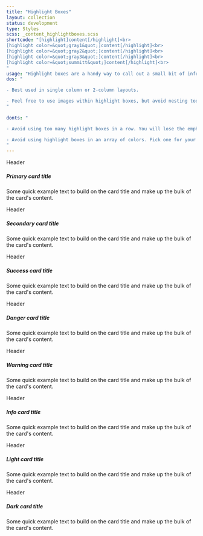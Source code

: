 ```yaml
---
title: "Highlight Boxes"
layout: collection
status: development
type: Styles
scss: _content_highlightboxes.scss
shortcode: "[highlight]content[/highlight]<br>
[highlight color=&quot;gray1&quot;]content[/highlight]<br>
[highlight color=&quot;gray2&quot;]content[/highlight]<br>
[highlight color=&quot;gray3&quot;]content[/highlight]<br>
[highlight color=&quot;summitt&quot;]content[/highlight]<br>
"
usage: "Highlight boxes are a handy way to call out a small bit of information on your page."
dos: "

- Best used in single column or 2-column layouts.

- Feel free to use images within highlight boxes, but avoid nesting too many interactive elements within a box.
"
 
donts: "

- Avoid using too many highlight boxes in a row. You will lose the emphasis you are trying to create.

- Avoid using highlight boxes in an array of colors. Pick one for your site and be consistent. And always remember, UT’s color is orange. Do not overwhelm the orange on your site by adding overpowering splashes of color.
"
---
```


<div class="card text-white bg-primary mb-3" >
  <div class="card-header">Header</div>
  <div class="card-body">
    <h5 class="card-title">Primary card title</h5>
    <p class="card-text">Some quick example text to build on the card title and make up the bulk of the card's content.</p>
  </div>
</div>
<div class="card text-white bg-secondary mb-3" >
  <div class="card-header">Header</div>
  <div class="card-body">
    <h5 class="card-title">Secondary card title</h5>
    <p class="card-text">Some quick example text to build on the card title and make up the bulk of the card's content.</p>
  </div>
</div>
<div class="card text-white bg-success mb-3" >
  <div class="card-header">Header</div>
  <div class="card-body">
    <h5 class="card-title">Success card title</h5>
    <p class="card-text">Some quick example text to build on the card title and make up the bulk of the card's content.</p>
  </div>
</div>
<div class="card text-white bg-danger mb-3" >
  <div class="card-header">Header</div>
  <div class="card-body">
    <h5 class="card-title">Danger card title</h5>
    <p class="card-text">Some quick example text to build on the card title and make up the bulk of the card's content.</p>
  </div>
</div>
<div class="card text-white bg-warning mb-3" >
  <div class="card-header">Header</div>
  <div class="card-body">
    <h5 class="card-title">Warning card title</h5>
    <p class="card-text">Some quick example text to build on the card title and make up the bulk of the card's content.</p>
  </div>
</div>
<div class="card text-white bg-info mb-3" >
  <div class="card-header">Header</div>
  <div class="card-body">
    <h5 class="card-title">Info card title</h5>
    <p class="card-text">Some quick example text to build on the card title and make up the bulk of the card's content.</p>
  </div>
</div>
<div class="card bg-light mb-3" >
  <div class="card-header">Header</div>
  <div class="card-body">
    <h5 class="card-title">Light card title</h5>
    <p class="card-text">Some quick example text to build on the card title and make up the bulk of the card's content.</p>
  </div>
</div>
<div class="card text-white bg-dark mb-3" >
  <div class="card-header">Header</div>
  <div class="card-body">
    <h5 class="card-title">Dark card title</h5>
    <p class="card-text">Some quick example text to build on the card title and make up the bulk of the card's content.</p>
  </div>
</div>